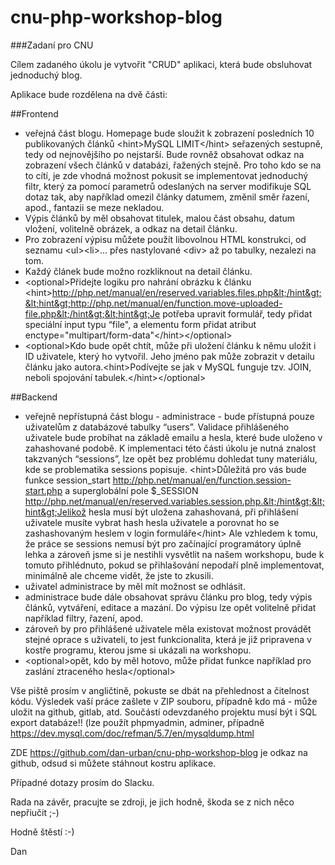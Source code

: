 # cnu-php-workshop-blog

###Zadaní pro CNU
 
Cílem zadaného úkolu je vytvořit "CRUD" aplikaci, která bude obsluhovat jednoduchý blog.
 
Aplikace bude rozdělena na dvě části:
 
##Frontend
 
- veřejná část blogu. Homepage bude sloužit k zobrazení posledních 10 publikovaných článků &lt;hint&gt;MySQL LIMIT&lt;/hint&gt; seřazených sestupně, tedy od nejnovějšího po nejstarší. Bude rovněž obsahovat odkaz na zobrazení všech článků v databázi, řažených stejně. Pro toho kdo se na to cítí, je zde vhodná možnost pokusit se implementovat jednoduchý filtr, který za pomocí parametrů odeslaných na server modifikuje SQL dotaz tak, aby například omezil články datumem, změnil směr řazení, apod., fantazii se meze nekladou.
- Výpis článků by měl obsahovat titulek, malou část obsahu, datum vložení, volitelně obrázek, a odkaz na detail článku.
- Pro zobrazení výpisu můžete použít libovolnou HTML konstrukci, od seznamu &lt;ul&gt;&lt;li&gt;... přes nastylované &lt;div&gt; až po tabulky, nezalezi na tom.
- Každý článek bude možno rozkliknout na detail článku.
- &lt;optional&gt;Přidejte logiku pro nahrání obrázku k článku &lt;hint&gt;http://php.net/manual/en/reserved.variables.files.php&lt;/hint&gt;&lt;hint&gt;http://php.net/manual/en/function.move-uploaded-file.php&lt;/hint&gt;&lt;hint&gt;Je potřeba upravit formulář, tedy přidat speciální input typu “file", a elementu form přidat atribut enctype="multipart/form-data"&lt;/hint&gt;&lt;/optional&gt;
- &lt;optional&gt;Kdo bude opět chtít, může při uložení článku k němu uložit i ID uživatele, který ho vytvořil. Jeho jméno pak může zobrazit v detailu článku jako autora.&lt;hint&gt;Podívejte se jak v MySQL funguje tzv. JOIN, neboli spojování tabulek.&lt;/hint&gt;&lt;/optional&gt;
 
##Backend
 
- veřejně nepřístupná část blogu - administrace - bude přístupná pouze uživatelům z databázové tabulky “users”. Validace přihlášeného uživatele bude probíhat na základě emailu a hesla, které bude uloženo v zahashované podobě. K implementaci této části úkolu je nutná znalost takzvaných “sessions”, lze opět bez problému dohledat tuny materiálu, kde se problematika sessions popisuje. &lt;hint&gt;Důležitá pro vás bude funkce session_start http://php.net/manual/en/function.session-start.php a superglobální pole $_SESSION http://php.net/manual/en/reserved.variables.session.php.&lt;/hint&gt;&lt;hint&gt;Jelikož hesla musí být uložena zahashovaná, při přihlášení uživatele musíte vybrat hash hesla uživatele a porovnat ho se zashashovaným heslem v login formuláře&lt;/hint&gt; Ale vzhledem k tomu, že práce se sessions nemusí být pro začínající programátory úplně lehka a zároveň jsme si je nestihli vysvětlit na našem workshopu, bude k tomuto přihlédnuto, pokud se přihlašování nepodaří plně implementovat, minimálně ale chceme vidět, že jste to zkusili.
- uživatel administrace by měl mít možnost se odhlásit.
- administrace bude dále obsahovat správu článku pro blog, tedy výpis článků, vytváření, editace a mazání. Do výpisu lze opět volitelně přidat například filtry, řazení, apod.
- zároveň by pro přihlášené uživatele měla existovat možnost provádět stejné oprace s uživateli, to jest funkcionalita, která je již pripravena v kostře programu, kterou jsme si ukázali na workshopu.
- &lt;optional&gt;opět, kdo by měl hotovo, může přidat funkce například pro zaslání ztraceného hesla&lt;/optional&gt;
 
Vše piště prosím v angličtině, pokuste se dbát na přehlednost a čitelnost kódu. Výsledek vaší práce zašlete v ZIP souboru, případně kdo má - může uložit na github, gitlab, atd. Součástí odevzdaného projektu musí být i SQL export databáze!! (lze použít phpmyadmin, adminer, případně https://dev.mysql.com/doc/refman/5.7/en/mysqldump.html
 
ZDE https://github.com/dan-urban/cnu-php-workshop-blog je odkaz na github, odsud si můžete stáhnout kostru aplikace.
 
Případné dotazy prosím do Slacku.
 
Rada na závěr, pracujte se zdroji, je jich hodně, škoda se z nich něco nepřiučit ;-)
 
Hodně štěstí :-)
 
Dan
